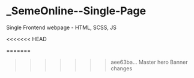 # _SemeOnline--Single-Page
Single Frontend webpage - HTML, SCSS, JS

<!-- ----------------------------------------------------------------------------
  * @Developer   SemeOnline Digital
  * @package     SemeOnline Digital - Website - {Html5, SCSS, Javascript..etc}
  * @author      SemeOnline(Pty)Ltd <info@semeonline.co.za>
  * @copyright   Copyright (c) 2020, SemeOnline (Pty)Ltd
  * @link        https://semeonline.co.za
  * @since       v1.1 - 082 529 2242 
  * ------------------------------------------------------------------------------>
<<<<<<< HEAD

=======
>>>>>>> aee63ba... Master hero Banner changes
